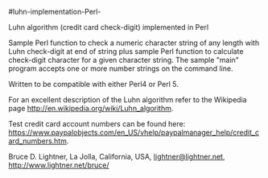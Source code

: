 #luhn-implementation-Perl-

Luhn algorithm (credit card check-digit) implemented in Perl

Sample Perl function to check a numeric character string of any length with Luhn check-digit at end of string plus sample Perl function to calculate check-digit character for a given character string. The sample "main" program accepts one or more number strings on the command line.

Written to be compatible with either Perl4 or Perl 5.

For an excellent description of the Luhn algorithm refer to the Wikipedia page http://en.wikipedia.org/wiki/Luhn_algorithm.

Test credit card account numbers can be found here: https://www.paypalobjects.com/en_US/vhelp/paypalmanager_help/credit_card_numbers.htm.

Bruce D. Lightner, La Jolla, California, USA, lightner@lightner.net, http://www.lightner.net/bruce/

